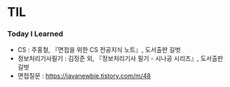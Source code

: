 # TIL
### Today I Learned

- CS : 주홍철, 『면접을 위한 CS 전공지식 노트』, 도서출판 길벗
- 정보처리기사필기 : 김정준 외, 『정보처리기사 필기 - 시나공 시리즈』, 도서출판 길벗
- 면접질문 : https://javanewbie.tistory.com/m/48